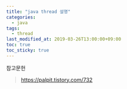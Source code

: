 ```yaml
---
title: "java thread 설명"
categories:
  - java
tags:
  - thread
last_modified_at: 2019-03-26T13:00:00+09:00
toc: true
toc_sticky: true
---
```





참고문헌
> https://palpit.tistory.com/732
